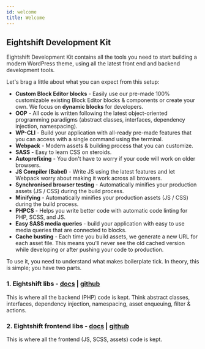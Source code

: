 ```yaml
---
id: welcome
title: Welcome
---
```


## Eightshift Development Kit

Eightshift Development Kit contains all the tools you need to start building a modern WordPress theme, using all the latest front end and backend development tools.

Let's brag a little about what you can expect from this setup:
- **Custom Block Editor blocks** - Easily use our pre-made 100% customizable existing Block Editor blocks & components or create your own. We focus on **dynamic blocks** for developers.
- **OOP** - All code is written following the latest object-oriented programming paradigms (abstract classes, interfaces, dependency injection, namespacing).
- **WP-CLI** - Build your application with all-ready pre-made features that you can access with a single command using the terminal.
- **Webpack** - Modern assets & building process that you can customize.
- **SASS** - Easy to learn CSS on steroids.
- **Autoprefixing** - You don't have to worry if your code will work on older browsers.
- **JS Compiler (Babel)** - Write JS using the latest features and let Webpack worry about making it work across all browsers.
- **Synchronised browser testing** - Automatically minifies your production assets (JS / CSS) during the build process.
- **Minifying** - Automatically minifies your production assets (JS / CSS) during the build process.
- **PHPCS** - Helps you write better code with automatic code linting for PHP, SCSS, and JS.
- **Easy SASS media queries** - build your application with easy to use media queries that are connected to blocks.
- **Cache busting** - Each time you build assets, we generate a new URL for each asset file. This means you'll never see the old cached version while developing or after pushing your code to production.


To use it, you need to understand what makes boilerplate tick. In theory, this is simple; you have two parts.

### 1. Eightshift libs - [docs](eightshift-libs.md) | [github](https://github.com/infinum/eightshift-libs)

This is where all the backend (PHP) code is kept. Think abstract classes, interfaces, dependency injection, namespacing, asset enqueuing, filter & actions.

### 2. Eightshift frontend libs - [docs](eightshift-frontend-libs.md) | [github](https://github.com/infinum/eightshift-frontend-libs)

This is where all the frontend (JS, SCSS, assets) code is kept.
